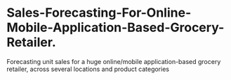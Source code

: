 # Sales-Forecasting-For-Online-Mobile-Application-Based-Grocery-Retailer.
Forecasting unit sales for a huge online/mobile application-based grocery retailer, across several locations and product categories
